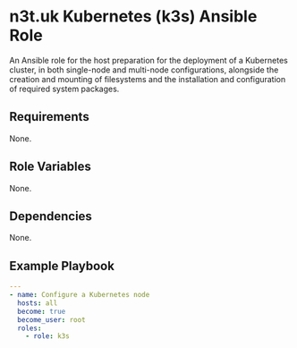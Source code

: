 # n3t.uk Kubernetes (k3s) Ansible Role

An Ansible role for the host preparation for the deployment of a Kubernetes
cluster, in both single-node and multi-node configurations, alongside the
creation and mounting of filesystems and the installation and configuration of
required system packages.

## Requirements

None.

## Role Variables

None.

## Dependencies

None.

## Example Playbook

```yaml
---
- name: Configure a Kubernetes node
  hosts: all
  become: true
  become_user: root
  roles:
    - role: k3s
```
